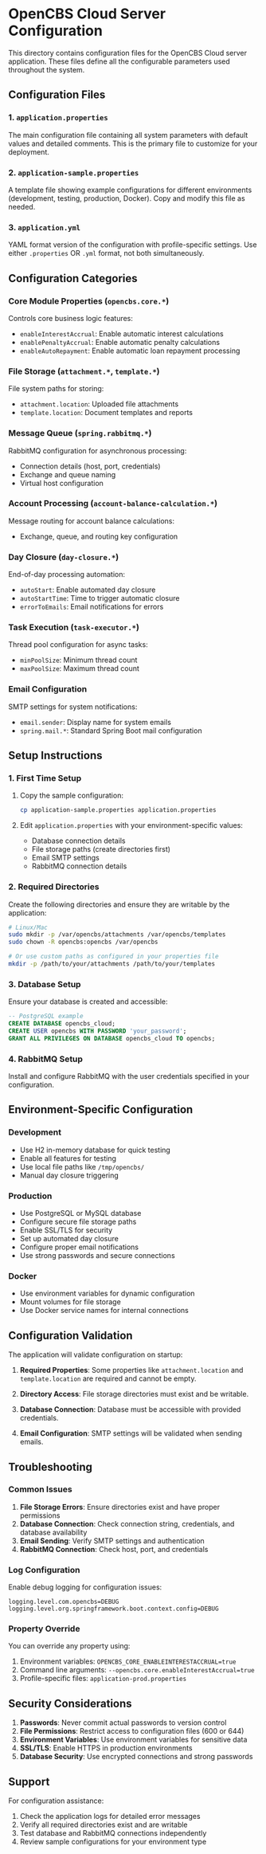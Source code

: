 # OpenCBS Cloud Server Configuration

This directory contains configuration files for the OpenCBS Cloud server application. These files define all the configurable parameters used throughout the system.

## Configuration Files

### 1. `application.properties`
The main configuration file containing all system parameters with default values and detailed comments. This is the primary file to customize for your deployment.

### 2. `application-sample.properties` 
A template file showing example configurations for different environments (development, testing, production, Docker). Copy and modify this file as needed.

### 3. `application.yml`
YAML format version of the configuration with profile-specific settings. Use either `.properties` OR `.yml` format, not both simultaneously.

## Configuration Categories

### Core Module Properties (`opencbs.core.*`)
Controls core business logic features:
- `enableInterestAccrual`: Enable automatic interest calculations
- `enablePenaltyAccrual`: Enable automatic penalty calculations  
- `enableAutoRepayment`: Enable automatic loan repayment processing

### File Storage (`attachment.*`, `template.*`)
File system paths for storing:
- `attachment.location`: Uploaded file attachments
- `template.location`: Document templates and reports

### Message Queue (`spring.rabbitmq.*`)
RabbitMQ configuration for asynchronous processing:
- Connection details (host, port, credentials)
- Exchange and queue naming
- Virtual host configuration

### Account Processing (`account-balance-calculation.*`)
Message routing for account balance calculations:
- Exchange, queue, and routing key configuration

### Day Closure (`day-closure.*`)
End-of-day processing automation:
- `autoStart`: Enable automated day closure
- `autoStartTime`: Time to trigger automatic closure
- `errorToEmails`: Email notifications for errors

### Task Execution (`task-executor.*`)
Thread pool configuration for async tasks:
- `minPoolSize`: Minimum thread count
- `maxPoolSize`: Maximum thread count

### Email Configuration
SMTP settings for system notifications:
- `email.sender`: Display name for system emails
- `spring.mail.*`: Standard Spring Boot mail configuration

## Setup Instructions

### 1. First Time Setup

1. Copy the sample configuration:
   ```bash
   cp application-sample.properties application.properties
   ```

2. Edit `application.properties` with your environment-specific values:
   - Database connection details
   - File storage paths (create directories first)
   - Email SMTP settings
   - RabbitMQ connection details

### 2. Required Directories

Create the following directories and ensure they are writable by the application:

```bash
# Linux/Mac
sudo mkdir -p /var/opencbs/attachments /var/opencbs/templates
sudo chown -R opencbs:opencbs /var/opencbs

# Or use custom paths as configured in your properties file
mkdir -p /path/to/your/attachments /path/to/your/templates
```

### 3. Database Setup

Ensure your database is created and accessible:

```sql
-- PostgreSQL example
CREATE DATABASE opencbs_cloud;
CREATE USER opencbs WITH PASSWORD 'your_password';
GRANT ALL PRIVILEGES ON DATABASE opencbs_cloud TO opencbs;
```

### 4. RabbitMQ Setup

Install and configure RabbitMQ with the user credentials specified in your configuration.

## Environment-Specific Configuration

### Development
- Use H2 in-memory database for quick testing
- Enable all features for testing
- Use local file paths like `/tmp/opencbs/`
- Manual day closure triggering

### Production  
- Use PostgreSQL or MySQL database
- Configure secure file storage paths
- Enable SSL/TLS for security
- Set up automated day closure
- Configure proper email notifications
- Use strong passwords and secure connections

### Docker
- Use environment variables for dynamic configuration
- Mount volumes for file storage
- Use Docker service names for internal connections

## Configuration Validation

The application will validate configuration on startup:

1. **Required Properties**: Some properties like `attachment.location` and `template.location` are required and cannot be empty.

2. **Directory Access**: File storage directories must exist and be writable.

3. **Database Connection**: Database must be accessible with provided credentials.

4. **Email Configuration**: SMTP settings will be validated when sending emails.

## Troubleshooting

### Common Issues

1. **File Storage Errors**: Ensure directories exist and have proper permissions
2. **Database Connection**: Check connection string, credentials, and database availability  
3. **Email Sending**: Verify SMTP settings and authentication
4. **RabbitMQ Connection**: Check host, port, and credentials

### Log Configuration

Enable debug logging for configuration issues:
```properties
logging.level.com.opencbs=DEBUG
logging.level.org.springframework.boot.context.config=DEBUG
```

### Property Override

You can override any property using:
1. Environment variables: `OPENCBS_CORE_ENABLEINTERESTACCRUAL=true`
2. Command line arguments: `--opencbs.core.enableInterestAccrual=true`
3. Profile-specific files: `application-prod.properties`

## Security Considerations

1. **Passwords**: Never commit actual passwords to version control
2. **File Permissions**: Restrict access to configuration files (600 or 644)
3. **Environment Variables**: Use environment variables for sensitive data
4. **SSL/TLS**: Enable HTTPS in production environments
5. **Database Security**: Use encrypted connections and strong passwords

## Support

For configuration assistance:
1. Check the application logs for detailed error messages
2. Verify all required directories exist and are writable
3. Test database and RabbitMQ connections independently
4. Review sample configurations for your environment type